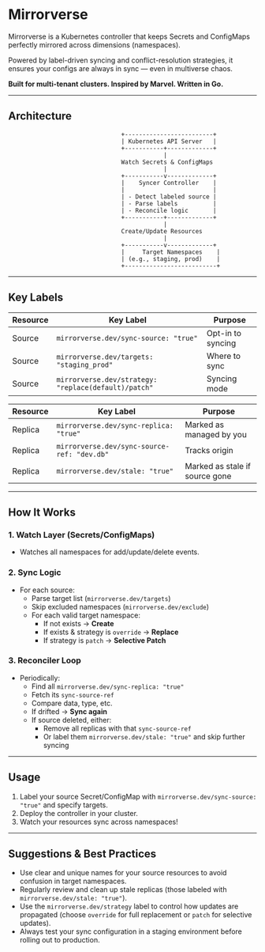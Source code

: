 # Mirrorverse

Mirrorverse is a Kubernetes controller that keeps Secrets and ConfigMaps perfectly mirrored across dimensions (namespaces).

Powered by label-driven syncing and conflict-resolution strategies, it ensures your configs are always in sync — even in multiverse chaos.

**Built for multi-tenant clusters. Inspired by Marvel. Written in Go.**

---

## Architecture

```
                                +-------------------------+
                                | Kubernetes API Server   |
                                +-----------+-------------+
                                            |
                                Watch Secrets & ConfigMaps
                                            |
                                +-----------v-------------+
                                |    Syncer Controller    |
                                |                         |
                                | - Detect labeled source |
                                | - Parse labels          |
                                | - Reconcile logic       |
                                +-----------+-------------+
                                            |
                                Create/Update Resources
                                            |
                                +-----------v-------------+
                                |     Target Namespaces    |
                                | (e.g., staging, prod)    |
                                +--------------------------+
```

---

## Key Labels 

| Resource | Key Label                                   | Purpose                        |
|----------|---------------------------------------------|--------------------------------|
| Source   | `mirrorverse.dev/sync-source: "true"`       | Opt-in to syncing              |
| Source   | `mirrorverse.dev/targets: "staging_prod"`   | Where to sync                  |
| Source   | `mirrorverse.dev/strategy: "replace(default)/patch"`| Syncing mode                   |


| Resource | Key Label                                   | Purpose                        |
|----------|---------------------------------------------|--------------------------------|
| Replica  | `mirrorverse.dev/sync-replica: "true"`      | Marked as managed by you       |
| Replica  | `mirrorverse.dev/sync-source-ref: "dev.db"` | Tracks origin                  |
| Replica  | `mirrorverse.dev/stale: "true"`             | Marked as stale if source gone |

---

## How It Works

### 1. Watch Layer (Secrets/ConfigMaps)
- Watches all namespaces for add/update/delete events.

### 2. Sync Logic
- For each source:
  - Parse target list (`mirrorverse.dev/targets`)
  - Skip excluded namespaces (`mirrorverse.dev/exclude`)
  - For each valid target namespace:
    - If not exists → **Create**
    - If exists & strategy is `override` → **Replace**
    - If strategy is `patch` → **Selective Patch**

### 3. Reconciler Loop
- Periodically:
  - Find all `mirrorverse.dev/sync-replica: "true"`
  - Fetch its `sync-source-ref`
  - Compare data, type, etc.
  - If drifted → **Sync again**
  - If source deleted, either:
    - Remove all replicas with that `sync-source-ref`
    - Or label them `mirrorverse.dev/stale: "true"` and skip further syncing

---

## Usage

1. Label your source Secret/ConfigMap with `mirrorverse.dev/sync-source: "true"` and specify targets.
2. Deploy the controller in your cluster.
3. Watch your resources sync across namespaces!

---

## Suggestions & Best Practices

- Use clear and unique names for your source resources to avoid confusion in target namespaces.
- Regularly review and clean up stale replicas (those labeled with `mirrorverse.dev/stale: "true"`).
- Use the `mirrorverse.dev/strategy` label to control how updates are propagated (choose `override` for full replacement or `patch` for selective updates).
- Always test your sync configuration in a staging environment before rolling out to production.
